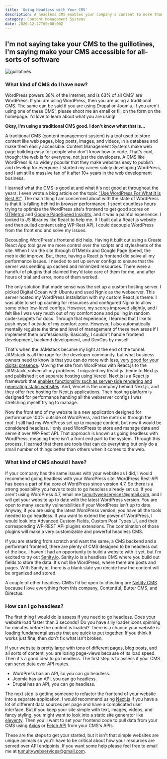 ```yaml
---
title: 'Going Headless with Your CMS'
description: A headless CMS enables your company's content to more than just your website. The content can be shared across all sorts of platforms 
category: Content Management Systems
date: 2020-12-27T00:00:00Z
---
```


## I'm not saying take your CMS to the guillotines, I'm saying make your CMS accessible for all-sorts of software

![guillotines](/assets/images/guillotines.png)

### What kind of CMS do I have now?

WordPress powers 38% of the internet, and is 63% of all CMS' are WordPress. If you are using WordPress, then you are using a traditional CMS. The same can be said if you are using Drupal or Joomla. If you aren't using one of these CMS', please shoot me an email or fill on the form on the homepage. I'd love to learn about what you are using! 

**Okay, I'm using a traditional CMS good. I don't know what that is...**

A traditional CMS (content management system) is a tool used to store content like web pages, blog posts, images, and videos, in a database and make them easily accessible. Content Management Systems make web page building easy for people who don't know how to code. That's cool, though; the web is for everyone, not just the developers. A CMS like WordPress is so widely popular that they make websites easy to publish and develop for everyone. I started my career solely developing WordPress, and I am still a massive fan of it after 10+ years in the web development business.

I learned what the CMS is good at and what it's not good at throughout the years. I even wrote a blog article on the topic ["Use WordPress For What It Is Best At"](/use-wordpress-for-what-it-is-best-at/). The main thing I am concerned about with the state of WordPress is that it is falling behind in browser performance. I spent countless hours trying to optimize the WordPress site's frontend to get good scores on [GTMetrix](https://gtmetrix.com) and [Google PageSpeed Insights](https://developers.google.com/speed/pagespeed/insights/), and it was a painful experience. I looked to JS libraries like React to help me. If I built out a React.js website and then pulled content using WP-Rest API, I could decouple WordPress from the front end and solve my issues. 

Decoupling WordPress's frontend did help. Having it built out using a Create React App tool gave me more control over the scripts and stylesheets of the site.  When I ran the site through GTMetrix and Google Page Speed, the metrix did improve. But, there, having a React.js frontend did solve all my performance issues.  I needed to set up server configs to ensure that the server was sending up cached and minimized resources. There were a handful of plugins that claimed they'd take care of them for me, and after hours of trial and error, none of them worked. 

The only solution that made sense was the set up a custom hosting server. I picked Digital Ocean with Ubuntu and used Ngnix as the webserver. This server hosted my WordPress installation with my custom React.js theme. I was able to set up caching for resources and configured Nginx to allow some other low-level configs. However, my scores improved slightly, and I felt like I was very much out of my comfort zone and pulling in random code-snippets for docs. Through that experience, I learned that I like to push myself outside of my comfort zone. However, I also automatically mentally regulate the time and level of management of these new areas if I implement them professionally. Basically, I couldn't handle frontend development, backend development, and DevOps by myself.

That's when the JAMstack became my light at the end of the tunnel. JAMstack is all the rage for the developer community, but what business owners need to know is that you can do more with less, [very good for your digital presence](/we-are-a-jamstack-shop). Moving the site from WordPress with React.js to the JAMstack, solved all my problems.  I migrated my React.js theme to Next.js and published it on separate hosting using Vercel. Next.js is a React.js framework that [enables functionality such as server-side rendering and generating static websites](https://nextjs.org). And, Vercel is the company behind Next.js, and they offer free hosting for Next.js applications. Their hosting platform is designed for performance handing all the webserver configs I was stretching myself trying to manage. 

Now the front end of my website is a new application designed for performance 100% outside of WordPress, and the metrix is through the roof. I still had my WordPress set up to manage content, but now it would be considered headless. I only used WordPress to store and manage data and serve it over WP-Rest API. That approach is known as going headless with WordPress, meaning there isn't a front end part to the system.  Through this process, I learned that there are tools that can do everything but only do a small number of things better than others when it comes to the web. 

### What kind of CMS should I have? 

If your company has the same issues with your website as I did, I would recommend going headless with your WordPress site. WordPress Rest-API has been a part of the core of WordPress since version 4.7. So there is a strong possibility you have to tools to go headless already set up. If you aren't using WordPress 4.7, email me tumultywebservices@gmail.com, and I will get your website up to date with the latest WordPress version. You are open to many security vulnerabilities if your WordPress isn't up to date. Anyway, if you are using the latest WordPress version, you have all the tools needed to go headless. If you want to extend the power of WordPress, I would look into Advanced Custom Fields, Custom Post Types UI, and their corresponding WP-REST API plugins extensions. The combination of those plugins will make a very customizable and powerful headless CMS. 

If you are starting from scratch and want the same, a CMS backend and a performant frontend, there are plenty of CMS designed to be headless out of the box. I haven't had an opportunity to build a website with it yet, but I'm excited to try out [Sanity.io](https://sanity.io). Sanity.io is a headless CMS where you build out fields to store the data. It's not like WordPress, where there are posts and pages. With Sanity.io, there is a blank slate you decide how the content will be organized and stored. 

A couple of other headless CMSs I'd be open to checking are [Netlify CMS](https://www.netlifycms.org/) because I love everything from this company, Contentful, Butter CMS, and Directus.

### How can I go headless?

The first thing I would do is assess if you need to go headless. Does your website load faster than 3 seconds? Do you have silly loader icons spinning for minutes before the content is loaded? There is a chance your website is loading fundamental assets that are quick to put together. If you think it works just fine, then don't fix what isn't broken. 

If your website is pretty large with tons of different pages, blog posts, and all sorts of content, you are losing page-views because of its load speed. Then it's a good idea to go headless. The first step is to assess if your CMS can serve data over API routes.

* WordPress has an API, so you can go headless.
* Joomla has an API, you can go headless.
* Drupal has an API, you can go headless.

The next step is getting someone to refactor the frontend of your website into a separate application. I would recommend using [Next.js](https://nextjs.org) if you have a lot of different data sources per page and have a complicated user interface. But if you keep your site simple with text, images, videos, and fancy styling, you might want to look into a static site generator like [eleventy](https://www.11ty.dev/). Then you'll want to set your frontend code to pull data from your CMS using [Axios](https://www.npmjs.com/package/axios) or [Fetch API](https://developer.mozilla.org/en-US/docs/Web/API/Fetch_API) from your CMS's APIs. 

These are the steps to get your started, but it isn't that simple websites are unique animals so you'll have to be critical about how your resources are served over API endpoints. If you want some help please feel free to email me at tumultywebservices@gmail.com. 

